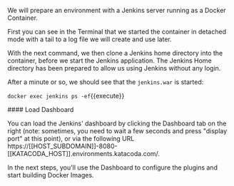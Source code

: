 We will prepare an environment with a Jenkins server running as a Docker Container.

First you can see in the Terminal that we started the container in detached mode with a tail to a log file we will create and use later.
    
With the next command, we then clone a Jenkins home directory into the container, before we start the Jenkins application. The Jenkins Home directory has been prepared to allow us using Jenkins without any login.

After a minute or so, we should see that the `jenkins.war` is started:

`docker exec jenkins ps -ef`{{execute}}

#### Load Dashboard

You can load the Jenkins' dashboard by clicking the Dashboard tab on the right (note: sometimes, you need to wait a few seconds and press "display port" at this point), or via the following URL https://[[HOST_SUBDOMAIN]]-8080-[[KATACODA_HOST]].environments.katacoda.com/.

In the next steps, you'll use the Dashboard to configure the plugins and start building Docker Images.
